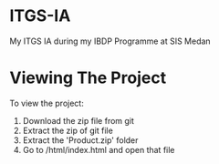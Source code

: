 # ITGS-IA
My ITGS IA during my IBDP Programme at SIS Medan

# Viewing The Project
To view the project:
1. Download the zip file from git
2. Extract the zip of git file
3. Extract the 'Product.zip' folder
4. Go to /html/index.html and open that file

